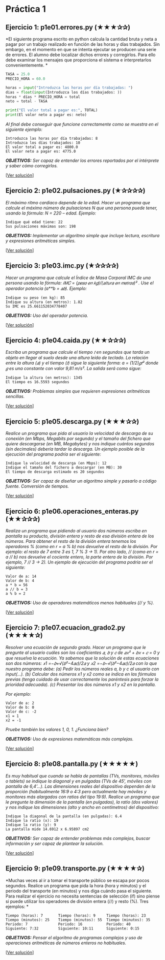 # Práctica 1

## Ejercicio 1: p1e01.errores.py (★★★✰✰) 
*El siguiente programa escrito en python calcula la cantidad bruta y neta a pagar por un trabajo realizado en función de las horas y días trabajados. Sin embargo, en el momento en que se intenta ejecutar se producen una serie de errores. El alumno debe localizar dichos errores y corregirlos. Para ello debe examinar los  mensajes que proporciona el sistema e interpretarlos convenientemente. *
 
 ```python
TASA = 25.0 
PRECIO_HORA = 60.0 
 
horas = input("Introduzca las horas por día trabajadas: ") 
dias = float(input(Introduzca los días trabajados: )) 
horas * días * PRECIO_HORA = total 
neto = total - TASA 
 
print("El valor total a pagar es:", TOTAL) 
print(El valor neto a pagar es: neto) 
```
*Al final debe conseguir que funcione correctamente como se muestra en el siguiente ejemplo:*
 
```
Introduzca las horas por día trabajadas: 8 
Introduzca los días trabajados: 10 
El valor total a pagar es: 4800.0 
El valor neto a pagar es: 4775.0 
```

*__OBJETIVOS:__ Ser capaz de entender los errores reportados por el intérprete y saber cómo corregirlos.*

[[Ver solución](códigos/p1e01.errores.py)]

## Ejercicio 2: p1e02.pulsaciones.py (★✰✰✰✰) 
*El máximo ritmo cardiaco depende de la edad. Hacer un programa que calcule el máximo número de pulsaciones N que una persona puede tener, usando la fórmula: N = 220 – edad. Ejemplo:*
 
```
Indique qué edad tiene: 22 
Sus pulsaciones máximas son: 198 
``` 

*__OBJETIVOS:__ Implementar un algoritmo simple que incluye lectura, escritura y expresiones aritméticas simples.*

[[Ver solución](códigos/p1e02.pulsaciones.py)]
 
## Ejercicio 3: p1e03.imc.py (★✰✰✰✰) 
*Hacer un programa que calcule el Índice de Masa Corporal IMC de una persona usando la fórmula: 𝐼𝑀𝐶 = (𝑝𝑒𝑠𝑜 𝑒𝑛 𝑘𝑔)/(𝑎𝑙𝑡𝑢𝑟𝑎 𝑒𝑛 𝑚𝑒𝑡𝑟𝑜𝑠)² . Use el operador potencia (a\*\*b = 𝑎𝑏). Ejemplo:* 
 
```
Indique su peso (en kg): 85 
Indique su altura (en metros): 1.82 
Su IMC es 25.661152034778407 
``` 

*__OBJETIVOS:__ Uso del operador potencia.*
 
[[Ver solución](códigos/p1e03.imc.py)]

## Ejercicio 4: p1e04.caida.py (★★✰✰✰) 
*Escriba un programa que calcule el tiempo 𝑡 en segundos que tarda un objeto en llegar al suelo desde una altura leída de teclado. La relación entre la altura (𝑎) y el tiempo (𝑡) sigue la siguiente forma: a = (1/2)𝑔𝑡² donde 𝑔 es una constante con valor 9,81 m/s². La salida será como sigue:*  
 
```
Indique la altura (en metros): 1345 
El tiempo es 16.5593 segundos 
``` 

*__OBJETIVOS:__ Problemas simples que requieren expresiones aritméticas sencillas.*

[[Ver solución](códigos/p1e04.caida.py)]

## Ejercicio 5: p1e05.descarga.py (★★★✰✰) 
*Realice un programa que pida al usuario la velocidad de descarga de su conexión (en Mbps, Megabits por segundo) y el tamaño del fichero que quiere descargarse (en MB, Megabytes) y nos indique cuántos segundos (sin decimales) debería tardar la descarga. Un ejemplo posible de la ejecución del programa podría ser el siguiente:*

```
Indique la velocidad de descarga (en Mbps): 12 
Indique el tamaño del fichero a descargar (en MB): 30 
El tiempo de descarga estimado es 20 segundos 
```

*__OBJETIVOS:__ Ser capaz de diseñar un algoritmo simple y pasarlo a código fuente. Conversión de tiempos.*
 
[[Ver solución](códigos/p1e05.descarga.py)]

## Ejercicio 6: p1e06.operaciones_enteras.py (★★✰✰✰) 
*Realiza un programa que pidiendo al usuario dos números escriba en pantalla  su  producto,  división  entera  y  resto  de  esa  división  entera  de  los  números.  Para  obtener  el  resto  de  la división entera tenemos los operadores % (como en r = a % b) nos devuelve el resto de la división. Por ejemplo: el resto de 7 entre 3 es 1, 7 % 3 → 1). Por otro lado, // (como en r = a // b) nos devuelve el cociente entero, la parte entera de la división. Por ejemplo, 7 // 3 → 2). Un ejemplo de ejecución del programa podría ser el siguiente:*

```
Valor de a: 14 
Valor de b: 4 
a * b = 56 
a // b = 3 
a % b = 2 
``` 

*__OBJETIVOS:__ Uso de operadores matemáticos menos habituales (// y %).*

[[Ver solución](códigos/p1e06.operaciones_enteras.py)]

## Ejercicio 7: p1e07.ecuacion_grado2.py (★★★★✰)  
*Resolver  una  ecuación  de  segundo  grado.  Hacer  un  programa  que  le pregunte  al  usuario  cuáles  son  los  coeficientes 𝑎, 𝑏 y 𝑐 de 𝑎𝑥² + 𝑏𝑥 + 𝑐 = 0 y  que  resuelva  la  ecuación.  Ya sabemos  que  la  solución  de  estas  ecuaciones  son  dos  números: 𝑥1 =−𝑏+√(𝑏²−4𝑎𝑐)/2𝑎  y 𝑥2 =−𝑏−√(𝑏²−4𝑎𝑐)/2𝑎  con  lo  que nuestro programa debe:*
*(a) Pedir los números reales a, b y c al usuario con input(...).*
*(b) Calcular dos números x1 y x2 como se indica en las fórmulas previas (tenga cuidado de usar correctamente los paréntesis para forzar la prioridad adecuada).*
*(c) Presentar los dos números x1 y x2 en la pantalla.*
 
*Por ejemplo:*

```
Valor de a: 2
Valor de b: 0 
Valor de c: -2 
x1 = 1 
x2 = -1 
```

*Pruebe también los valores 1, 0, 1. ¿Funciona bien?*

*__OBJETIVOS:__ Uso de expresiones matemáticas más complejas.*

[[Ver solución](códigos/p1e07.ecuación_grado2.py)]
 
## Ejercicio 8: p1e08.pantalla.py (★★★★★)  
*Es  muy  habitual  que  cuando  se  habla  de  pantallas  (TVs,  monitores,  móviles  o tablets) se indique la diagonal y en pulgadas (TVs de 45’, móviles con pantalla de 6,4’...). Las dimensiones reales del dispositivo dependen  de la proporción  (habitualmente 16:9 o 4:3 pero actualmente hay móviles y monitores más 
alargados con ratios del tipo 19:9). Realice un programa que le pregunte la dimensión de la pantalla (en pulgadas), la ratio (dos valores) y nos indique las dimensiones (alto y ancho en centímetros) del dispositivo:*
 
```
Indique la diagonal de la pantalla (en pulgadas): 6.4 
Indique la ratio (x): 19  
Indique la ratio (y): 9 
La pantalla mide 14.6912 x 6.95897 cm2 
``` 
*__OBJETIVOS:__ Ser capaz de entender problemas más complejos, buscar información y ser capaz de plantear la solución.*

[[Ver solución](códigos/p1e08.pantalla.py)]

## Ejercicio 9: p1e09.transporte.py (★★★★✰)  
*Muchas veces al ir a tomar el transporte público se escapa por pocos segundos. Realice un programa  que  pida  la  hora  (hora  y  minutos)  y  el  periodo  del  transporte  (en  minutos)  y  nos  diga  cuándo  pasa  el siguiente. Para realizar el ejercicio no necesita sentencias de selección (if) sino piense si puede utilizar los operadores de división entera (//) y resto (%). Tres ejemplos: *
 
```
Tiempo (horas): 7       Tiempo (horas): 9     Tiempo (horas): 23 
Tiempo (minutos): 25    Tiempo (minutos): 55  Tiempo (minutos): 35 
Periodo: 7              Periodo: 16           Periodo: 40 
Siguiente: 7:32         Siguiente: 10:11      Siguiente: 0:15 
```
*__OBJETIVOS:__ Pensar el algoritmo de programas complejos y uso de operaciones aritméticas de números enteros no habituales.*

[[Ver solución](códigos/p1e09.transporte.py)]
